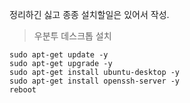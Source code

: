정리하긴 싫고 종종 설치할일은 있어서 작성.

> 우분투 데스크톱 설치
```
sudo apt-get update -y
sudo apt-get upgrade -y
sudo apt-get install ubuntu-desktop -y
sudo apt-get install openssh-server -y
reboot
```

